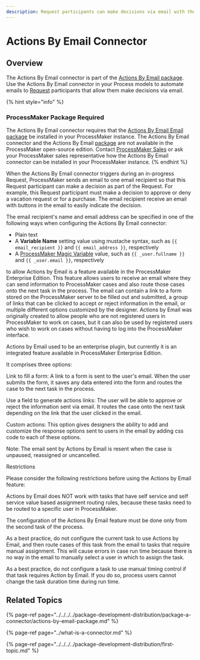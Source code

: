 ```yaml
---
description: Request participants can make decisions via email with the click of a button.
---
```


# Actions By Email Connector

## Overview

The Actions By Email connector is part of the [Actions By Email package](../../../../package-development-distribution/package-a-connector/actions-by-email-package.md). Use the Actions By Email connector in your Process models to automate emails to [Request](../../../../using-processmaker/requests/what-is-a-request.md) participants that allow them make decisions via email.

{% hint style="info" %}
### ProcessMaker Package Required

The Actions By Email connector requires that the [Actions By Email Email package](../../../../package-development-distribution/package-a-connector/actions-by-email-package.md) be installed in your ProcessMaker instance. The Actions By Email connector and the Actions By Email [package](../../../../package-development-distribution/first-topic.md) are not available in the ProcessMaker open-source edition. Contact [ProcessMaker Sales](mailto:sales@processmaker.com) or ask your ProcessMaker sales representative how the Actions By Email connector can be installed in your ProcessMaker instance.
{% endhint %}

When the Actions By Email connector triggers during an in-progress Request, ProcessMaker sends an email to one email recipient so that this Request participant can make a decision as part of the Request. For example, this Request participant must make a decision to approve or deny a vacation request or for a purchase. The email recipient receive an email with buttons in the email to easily indicate the decision.



The email recipient's name and email address can be specified in one of the following ways when configuring the Actions By Email connector:

* Plain text
* A **Variable Name** setting value using mustache syntax, such as `{{ email_recipient }}` and `{{ email_address }}`, respectively
* A [ProcessMaker Magic Variable](../../../reference-global-variables-in-your-processmaker-assets.md) value, such as `{{ _user.fullname }}` and `{{ _user.email }}`, respectively



 to allow Actions by Email is a feature available in the ProcessMaker Enterprise Edition. This feature allows users to receive an email where they can send information to ProcessMaker cases and also route those cases onto the next task in the process. The email can contain a link to a form stored on the ProcessMaker server to be filled out and submitted, a group of links that can be clicked to accept or reject information in the email, or multiple different options customized by the designer. Actions by Email was originally created to allow people who are not registered users in ProcessMaker to work on cases, but it can also be used by registered users who wish to work on cases without having to log into the ProcessMaker interface.



Actions by Email used to be an enterprise plugin, but currently it is an integrated feature available in ProcessMaker Enterprise Edition.



It comprises three options:



Link to fill a form: A link to a form is sent to the user's email. When the user submits the form, it saves any data entered into the form and routes the case to the next task in the process.

Use a field to generate actions links: The user will be able to approve or reject the information sent via email. It routes the case onto the next task depending on the link that the user clicked in the email.

Custom actions: This option gives designers the ability to add and customize the response options sent to users in the email by adding css code to each of these options.

Note: The email sent by Actions by Email is resent when the case is unpaused, reassigned or uncancelled.



Restrictions

Please consider the following restrictions before using the Actions by Email feature:



Actions by Email does NOT work with tasks that have self service and self service value based assignment routing rules, because these tasks need to be routed to a specific user in ProcessMaker.

The configuration of the Actions By Email feature must be done only from the second task of the process.

As a best practice, do not configure the current task to use Actions by Email, and then route cases of this task from the email to tasks that require manual assignment. This will cause errors in case run time because there is no way in the email to manually select a user in which to assign the task.

As a best practice, do not configure a task to use manual timing control if that task requires Action by Email. If you do so, process users cannot change the task duration time during run time.

## Related Topics

{% page-ref page="../../../../package-development-distribution/package-a-connector/actions-by-email-package.md" %}

{% page-ref page="../what-is-a-connector.md" %}

{% page-ref page="../../../../package-development-distribution/first-topic.md" %}

